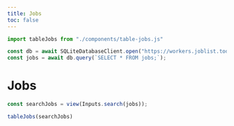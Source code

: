 ```yaml
---
title: Jobs
toc: false
---
```


```js
import tableJobs from "./components/table-jobs.js"
```

```js
const db = await SQLiteDatabaseClient.open("https://workers.joblist.today/joblist.db");
const jobs = await db.query(`SELECT * FROM jobs;`);
```

# Jobs
```js
const searchJobs = view(Inputs.search(jobs));
```
```js
tableJobs(searchJobs)
```
